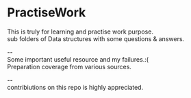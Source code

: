 # PractiseWork
This is truly for learning and practise work purpose.\
sub folders of Data structures with some questions & answers.

--\
Some important useful resource and my failures.:(\
Preparation coverage from various sources.

--\
contribiutions on this repo is highly appreciated.
